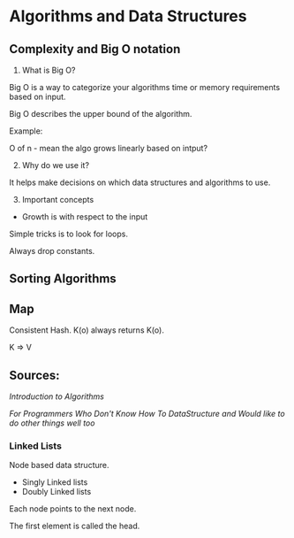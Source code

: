 # Algorithms and Data Structures

## Complexity and Big O notation

1. What is Big O?

Big O is a way to categorize your algorithms time or memory requirements based on input.

Big O describes the upper bound of the algorithm.

Example:

O of n - mean the algo grows linearly based on intput?

2. Why do we use it?

It helps make decisions on which data structures and algorithms to use.

3. Important concepts

- Growth is with respect to the input

Simple tricks is to look for loops.

Always drop constants.

## Sorting Algorithms

## Map

Consistent Hash. K(o) always returns K(o).

K => V

## Sources:

_Introduction to Algorithms_

_For Programmers Who Don't Know How To DataStructure and Would like to do other things well too_

### Linked Lists

Node based data structure.

- Singly Linked lists
- Doubly Linked lists

Each node points to the next node.

The first element is called the head.
